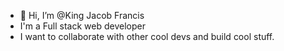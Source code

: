 - 👋 Hi, I’m @King Jacob Francis
- I'm a Full stack web developer
- I want to collaborate with other cool devs and build cool stuff.

<!---
codeCrown12/codeCrown12 is a ✨ special ✨ repository because its `README.md` (this file) appears on your GitHub profile.
You can click the Preview link to take a look at your changes.
--->
